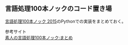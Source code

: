 ## 言語処理100本ノックのコード置き場

[言語処理100本ノック 2015](http://www.cl.ecei.tohoku.ac.jp/nlp100/)のPythonでの実装をまとめておく。  


参考サイト  
[素人の言語処理100本ノック:まとめ](https://qiita.com/segavvy/items/fb50ba8097d59475f760)
